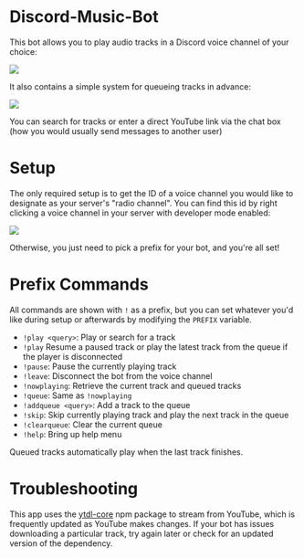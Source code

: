 # Discord-Music-Bot

This bot allows you to play audio tracks in a Discord voice channel
of your choice:

<img src="./readme/gallery/1-play-track.png" style="max-width: 60%">

It also contains a simple system for queueing tracks in advance:

<img src="./readme/gallery/2-enqueue-track.png" style="max-width: 60%">

You can search for tracks or enter a direct YouTube link via the chat box (how you would usually send messages to another user)

# Setup

The only required setup is to get the ID of a voice channel you would like to
designate as your server's "radio channel". You can find this id by right
clicking a voice channel in your server with developer mode enabled:

<img src="./readme/gallery/4-copy-voice-channel-id.png" style="max-width: 60%">


Otherwise, you just need to pick a prefix for your bot, and you're all set!

# Prefix Commands

All commands are shown with `!` as a prefix, but you can set whatever you'd like
during setup or afterwards by modifying the `PREFIX` variable.

- `!play <query>`: Play or search for a track
- `!play` Resume a paused track or play the latest track from the queue if the player is disconnected
- `!pause`: Pause the currently playing track
- `!leave`: Disconnect the bot from the voice channel
- `!nowplaying`: Retrieve the current track and queued tracks
- `!queue`: Same as `!nowplaying`
- `!addqueue <query>`: Add a track to the queue
- `!skip`: Skip currently playing track and play the next track in the queue
- `!clearqueue`: Clear the current queue
- `!help`: Bring up help menu

Queued tracks automatically play when the last track finishes.

# Troubleshooting

This app uses the [ytdl-core](https://github.com/fent/node-ytdl-core) npm package
to stream from YouTube, which is frequently updated as YouTube makes changes. 
If your bot has issues downloading a particular track, try again later or check 
for an updated version of the dependency.



